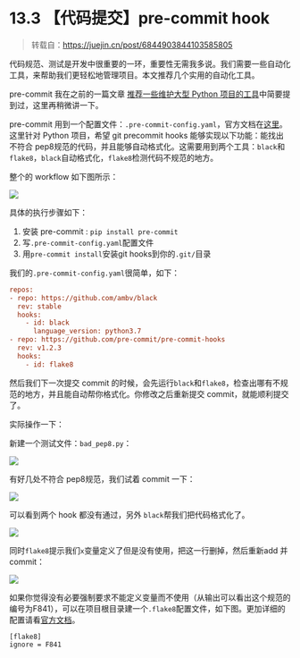 # 13.3 【代码提交】pre-commit hook

> 转载自：https://juejin.cn/post/6844903844103585805

代码规范、测试是开发中很重要的一环，重要性无需我多说。我们需要一些自动化工具，来帮助我们更轻松地管理项目。本文推荐几个实用的自动化工具。

pre-commit 我在之前的一篇文章  [推荐一些维护大型 Python 项目的工具](https://juejin.im/post/6844903838382555143)中简要提到过，这里再稍微讲一下。

pre-commit 用到一个配置文件：`.pre-commit-config.yaml`，官方文档在[这里](https://pre-commit.com)。这里针对 Python 项目，希望 git precommit hooks 能够实现以下功能：能找出不符合 pep8规范的代码，并且能够自动格式化。这需要用到两个工具：`black`和`flake8`，`black`自动格式化，`flake8`检测代码不规范的地方。

整个的 workflow 如下图所示：



![](http://image.iswbm.com/20201213224702.png)

具体的执行步骤如下：

1. 安装 pre-commit : `pip install pre-commit`
2. 写`.pre-commit-config.yaml`配置文件
3. 用`pre-commit install`安装git hooks到你的`.git/`目录

我们的`.pre-commit-config.yaml`很简单，如下：

```ini
repos:
- repo: https://github.com/ambv/black
  rev: stable
  hooks:
    - id: black
      language_version: python3.7
- repo: https://github.com/pre-commit/pre-commit-hooks
  rev: v1.2.3
  hooks:
    - id: flake8
```

然后我们下一次提交 commit 的时候，会先运行`black`和`flake8`，检查出哪有不规范的地方，并且能自动帮你格式化。你修改之后重新提交 commit，就能顺利提交了。

实际操作一下：

新建一个测试文件：`bad_pep8.py`：

![](http://image.iswbm.com/20201213224716.png)

有好几处不符合 pep8规范，我们试着 commit 一下：

![](http://image.iswbm.com/20201213224726.png)



可以看到两个 hook 都没有通过，另外 `black`帮我们把代码格式化了。

![](http://image.iswbm.com/20201213224737.png)

同时`flake8`提示我们`x`变量定义了但是没有使用，把这一行删掉，然后重新add 并 commit：

![](http://image.iswbm.com/20201213224752.png)



如果你觉得没有必要强制要求不能定义变量而不使用（从输出可以看出这个规范的编号为F841），可以在项目根目录建一个`.flake8`配置文件，如下图。更加详细的配置请看[官方文档](http://flake8.pycqa.org/en/latest/user/configuration.html)。

```
[flake8]
ignore = F841
```

